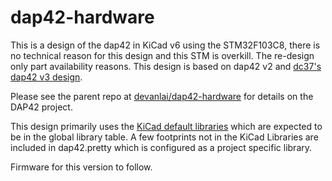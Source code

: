 # dap42-hardware

This is a design of the dap42 in KiCad v6 using the STM32F103C8, there is no technical reason for this design and this STM is overkill. The re-design only part availability reasons. This design is based on dap42 v2 and [dc37's dap42 v3 design](https://github.com/dc37/dap42-hardware). 

Please see the parent repo at [devanlai/dap42-hardware](https://github.com/devanlai/dap42-hardware) for details on the DAP42 project. 

This design primarily uses the [KiCad default libraries](https://gitlab.com/kicad/libraries) which are expected to be in the global library table. A few footprints not in the KiCad Libraries are included in dap42.pretty which is configured as a project specific library. 

Firmware for this version to follow. 
